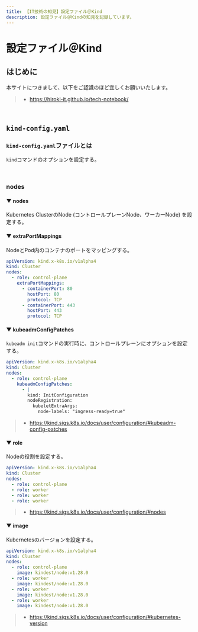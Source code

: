 ```yaml
---
title: 【IT技術の知見】設定ファイル＠Kind
description: 設定ファイル＠Kindの知見を記録しています。
---
```


# 設定ファイル＠Kind

## はじめに

本サイトにつきまして、以下をご認識のほど宜しくお願いいたします。

> - https://hiroki-it.github.io/tech-notebook/

<br>

## `kind-config.yaml`

### `kind-config.yaml`ファイルとは

`kind`コマンドのオプションを設定する。

<br>

### nodes

#### ▼ nodes

Kubernetes ClusterのNode (コントロールプレーンNode、ワーカーNode) を設定する。

#### ▼ extraPortMappings

NodeとPod内のコンテナのポートをマッピングする。

```yaml
apiVersion: kind.x-k8s.io/v1alpha4
kind: Cluster
nodes:
  - role: control-plane
    extraPortMappings:
      - containerPort: 80
        hostPort: 80
        protocol: TCP
      - containerPort: 443
        hostPort: 443
        protocol: TCP
```

#### ▼ kubeadmConfigPatches

`kubeadm init`コマンドの実行時に、コントロールプレーンにオプションを設定する。

```yaml
apiVersion: kind.x-k8s.io/v1alpha4
kind: Cluster
nodes:
  - role: control-plane
    kubeadmConfigPatches:
      - |
        kind: InitConfiguration
        nodeRegistration:
          kubeletExtraArgs:
            node-labels: "ingress-ready=true"
```

> - https://kind.sigs.k8s.io/docs/user/configuration/#kubeadm-config-patches

#### ▼ role

Nodeの役割を設定する。

```yaml
apiVersion: kind.x-k8s.io/v1alpha4
kind: Cluster
nodes:
  - role: control-plane
  - role: worker
  - role: worker
  - role: worker
```

> - https://kind.sigs.k8s.io/docs/user/configuration/#nodes

#### ▼ image

Kubernetesのバージョンを設定する。

```yaml
apiVersion: kind.x-k8s.io/v1alpha4
kind: Cluster
nodes:
  - role: control-plane
    image: kindest/node:v1.28.0
  - role: worker
    image: kindest/node:v1.28.0
  - role: worker
    image: kindest/node:v1.28.0
  - role: worker
    image: kindest/node:v1.28.0
```

> - https://kind.sigs.k8s.io/docs/user/configuration/#kubernetes-version

<br>
